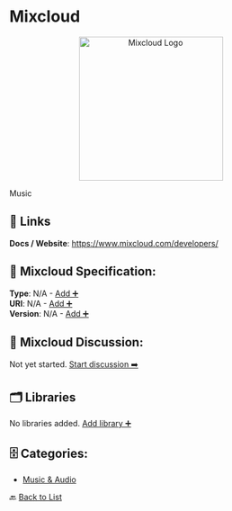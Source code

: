 # Mixcloud
<p align="center">
    <img width="256" src="https://raw.githubusercontent.com/apis-list/apis-list/main/apis/mixcloud/logo_256x256.png" alt="Mixcloud Logo"/>
</p>
Music

##  🔗 Links
**Docs / Website**: https://www.mixcloud.com/developers/

## 🧬 Mixcloud Specification:
**Type**: N/A - [Add ➕](https://github.com/apis-list/apis-list/edit/main/apis/mixcloud/mixcloud.yaml)  
**URI**: N/A - [Add ➕](https://github.com/apis-list/apis-list/edit/main/apis/mixcloud/mixcloud.yaml)  
**Version**: N/A - [Add ➕](https://github.com/apis-list/apis-list/edit/main/apis/mixcloud/mixcloud.yaml)

## 💬 Mixcloud Discussion:
Not yet started. [Start discussion ➡️](https://github.com/apis-list/apis-list/discussions/new)

## 🗂️ Libraries

No libraries added. [Add library ➕](https://github.com/apis-list/apis-list/edit/main/apis/mixcloud/mixcloud.yaml)    


## 🗄️ Categories:
- [Music & Audio](https://github.com/apis-list/apis-list#music--audio-)

🔙  [Back to List](https://github.com/apis-list/apis-list)
